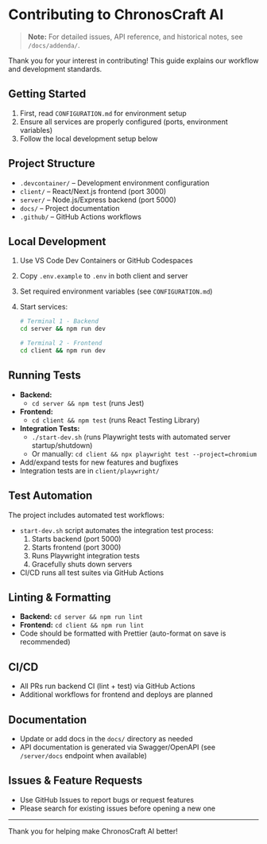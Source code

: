 # Contributing to ChronosCraft AI

> **Note:** For detailed issues, API reference, and historical notes, see `/docs/addenda/`.

Thank you for your interest in contributing! This guide explains our workflow and development standards.

## Getting Started

1. First, read `CONFIGURATION.md` for environment setup
2. Ensure all services are properly configured (ports, environment variables)
3. Follow the local development setup below

## Project Structure

- `.devcontainer/` – Development environment configuration
- `client/` – React/Next.js frontend (port 3000)
- `server/` – Node.js/Express backend (port 5000)
- `docs/` – Project documentation
- `.github/` – GitHub Actions workflows

## Local Development

1. Use VS Code Dev Containers or GitHub Codespaces
2. Copy `.env.example` to `.env` in both client and server
3. Set required environment variables (see `CONFIGURATION.md`)
4. Start services:

   ```bash
   # Terminal 1 - Backend
   cd server && npm run dev

   # Terminal 2 - Frontend
   cd client && npm run dev
   ```

## Running Tests

- **Backend:**
  - `cd server && npm test` (runs Jest)
- **Frontend:**
  - `cd client && npm test` (runs React Testing Library)
- **Integration Tests:**
  - `./start-dev.sh` (runs Playwright tests with automated server startup/shutdown)
  - Or manually: `cd client && npx playwright test --project=chromium`
- Add/expand tests for new features and bugfixes
- Integration tests are in `client/playwright/`

## Test Automation

The project includes automated test workflows:

- `start-dev.sh` script automates the integration test process:
  1. Starts backend (port 5000)
  2. Starts frontend (port 3000)
  3. Runs Playwright integration tests
  4. Gracefully shuts down servers
- CI/CD runs all test suites via GitHub Actions

## Linting & Formatting

- **Backend:** `cd server && npm run lint`
- **Frontend:** `cd client && npm run lint`
- Code should be formatted with Prettier (auto-format on save is recommended)

## CI/CD

- All PRs run backend CI (lint + test) via GitHub Actions
- Additional workflows for frontend and deploys are planned

## Documentation

- Update or add docs in the `docs/` directory as needed
- API documentation is generated via Swagger/OpenAPI (see `/server/docs` endpoint when available)

## Issues & Feature Requests

- Use GitHub Issues to report bugs or request features
- Please search for existing issues before opening a new one

---

Thank you for helping make ChronosCraft AI better!
